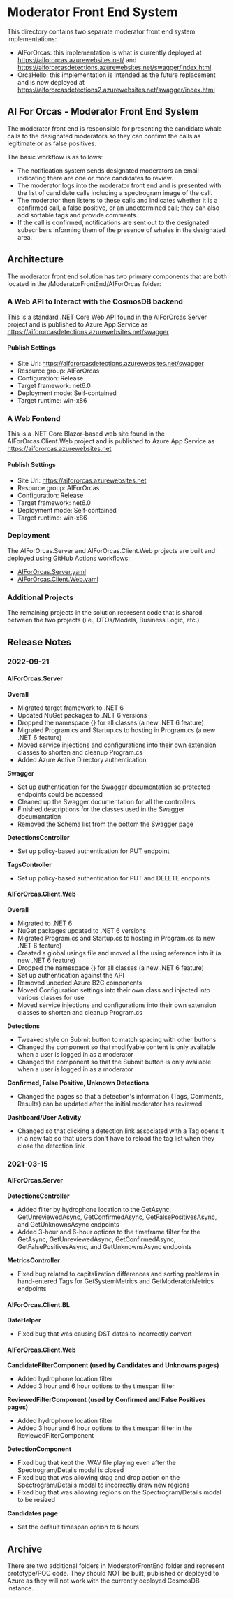 # Moderator Front End System

This directory contains two separate moderator front end system implementations:

* AIForOrcas: this implementation is what is currently deployed at https://aifororcas.azurewebsites.net/ and https://aifororcasdetections.azurewebsites.net/swagger/index.html
* OrcaHello: this implementation is intended as the future replacement and is now deployed at https://aifororcasdetections2.azurewebsites.net/swagger/index.html

## AI For Orcas - Moderator Front End System

The moderator front end is responsible for presenting the candidate whale calls to the designated moderators so they can confirm the calls as legitimate or as false positives.

The basic workflow is as follows:
- The notification system sends designated moderators an email indicating there are one or more candidates to review.
- The moderator logs into the moderator front end and is presented with the list of candidate calls including a spectrogram image of the call.
- The moderator then listens to these calls and indicates whether it is a confirmed call, a false positive, or an undetermined call; they can also add sortable tags and provide comments.
- If the call is confirmed, notifications are sent out to the designated subscribers informing them of the presence of whales in the designated area.

## Architecture
The moderator front end solution has two primary components that are both located in the /ModeratorFrontEnd/AIForOrcas folder:

### A Web API to Interact with the CosmosDB backend
This is a standard .NET Core Web API found in the AIForOrcas.Server project and is published to Azure App Service as https://aifororcasdetections.azurewebsites.net/swagger

#### Publish Settings
- Site Url: https://aifororcasdetections.azurewebsites.net/swagger
- Resource group: AIForOrcas
- Configuration: Release
- Target framework: net6.0
- Deployment mode: Self-contained
- Target runtime: win-x86

### A Web Fontend
This is a .NET Core Blazor-based web site found in the AIForOrcas.Client.Web project and is published to Azure App Service as https://aifororcas.azurewebsites.net

#### Publish Settings
- Site Url: https://aifororcas.azurewebsites.net
- Resource group: AIForOrcas
- Configuration: Release
- Target framework: net6.0
- Deployment mode: Self-contained
- Target runtime: win-x86

### Deployment
The AIForOrcas.Server and AIForOrcas.Client.Web projects are built and deployed using GitHub Actions workflows:
* [AIForOrcas.Server.yaml](/.github/workflows/AIForOrcas.Server.yaml)
* [AIForOrcas.Client.Web.yaml](/.github/workflows/AIForOrcas.Client.Web.yaml)

### Additional Projects
The remaining projects in the solution represent code that is shared between the two projects (i.e., DTOs/Models, Business Logic, etc.)

## Release Notes

### 2022-09-21
#### AIForOrcas.Server
**Overall**
- Migrated target framework to .NET 6
- Updated NuGet packages to .NET 6 versions
- Dropped the namespace {} for all classes (a new .NET 6 feature)
- Migrated Program.cs and Startup.cs to hosting in Program.cs (a new .NET 6 feature)
- Moved service injections and configurations into their own extension classes to shorten and cleanup Program.cs
- Added Azure Active Directory authentication

**Swagger**
- Set up authentication for the Swagger documentation so protected endpoints could be accessed
- Cleaned up the Swagger documentation for all the controllers
- Finished descriptions for the classes used in the Swagger documentation
- Removed the Schema list from the bottom the Swagger page

**DetectionsController**
- Set up policy-based authentication for PUT endpoint

**TagsController**
- Set up policy-based authentication for PUT and DELETE endpoints

#### AIForOrcas.Client.Web
**Overall**
- Migrated to .NET 6
- NuGet packages updated to .NET 6 versions
- Migrated Program.cs and Startup.cs to hosting in Program.cs (a new .NET 6 feature)
- Created a global usings file and moved all the using reference into it (a new .NET 6 feature)
- Dropped the namespace {} for all classes (a new .NET 6 feature)
- Set up authentication against the API
- Removed uneeded Azure B2C components
- Moved Configuration settings into their own class and injected into various classes for use
- Moved service injections and configurations into their own extension classes to shorten and cleanup Program.cs

**Detections**
- Tweaked style on Submit button to match spacing with other buttons
- Changed the component so that modifyable content is only available when a user is logged in as a moderator
- Changed the component so that the Submit button is only available when a user is logged in as a moderator

**Confirmed, False Positive, Unknown Detections**
- Changed the pages so that a detection's information (Tags, Comments, Results) can be updated after the initial moderator has reviewed

**Dashboard/User Activity**
- Changed so that clicking a detection link associated with a Tag opens it in a new tab so that
  users don't have to reload the tag list when they close the detection link

### 2021-03-15
#### AIForOrcas.Server
**DetectionsController**
- Added filter by hydrophone location to the GetAsync, GetUnreviewedAsync, GetConfirmedAsync, GetFalsePositivesAsync, and GetUnknownsAsync endpoints
- Added 3-hour and 6-hour options to the timeframe filter for the GetAsync, GetUnreviewedAsync, GetConfirmedAsync, GetFalsePositivesAsync, and GetUnknownsAsync endpoints

**MetricsController**
- Fixed bug related to capitalization differences and sorting problems in hand-entered Tags for GetSystemMetrics and GetModeratorMetrics endpoints

#### AIForOrcas.Client.BL
**DateHelper**
- Fixed bug that was causing DST dates to incorrectly convert

#### AIForOrcas.Client.Web
**CandidateFilterComponent (used by Candidates and Unknowns pages)**
- Added hydrophone location filter
- Added 3 hour and 6 hour options to the timespan filter

**ReviewedFilterComponent (used by Confirmed and False Positives pages)**
- Added hydrophone location filter
- Added 3 hour and 6 hour options to the timespan filter in the ReviewedFilterComponent 

**DetectionComponent**
- Fixed bug that kept the .WAV file playing even after the Spectrogram/Details modal is closed
- Fixed bug that was allowing drag and drop action on the Spectrogram/Details modal to incorrectly draw new regions
- Fixed bug that was allowing regions on the Spectrogram/Details modal to be resized

**Candidates page**
- Set the default timespan option to 6 hours 

## Archive
There are two additional folders in ModeratorFrontEnd folder and represent prototype/POC code. They should NOT be built, published or deployed to Azure as they will not work with the currently deployed CosmosDB instance.
